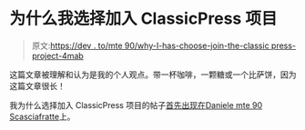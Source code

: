 # 为什么我选择加入 ClassicPress 项目

> 原文:[https://dev . to/mte 90/why-I-has-choose-join-the-classic press-project-4mab](https://dev.to/mte90/why-i-have-chosen-to-join-the-classicpress-project-4mab)

这篇文章被理解和认为是我的个人观点。带一杯咖啡，一颗糖或一个比萨饼，因为这篇文章很长！

我为什么选择加入 ClassicPress 项目的帖子[首先出现在](https://daniele.tech/2018/09/why-i-chosen-to-join-the-classicpress-project/)[Daniele mte 90 Scasciafratte](https://daniele.tech/eng)上。